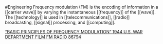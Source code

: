 #Engineering 
Frequency modulation (FM) is the encoding of information in a [[carrier wave]] by varying the instantaneous [[frequency]] of the [[wave]]. The [[technology]] is used in [[telecommunications]], [[radio]] broadcasting, [[signal]] processing, and [[computing]].

[“BASIC PRINCIPLES OF FREQUENCY MODULATION” 1944 U.S. WAR DEPARTMENT FILM FM RADIO 86794](https://www.youtube.com/watch?v=AzvxefRDT84&ab_channel=PeriscopeFilm)
